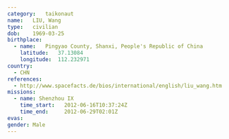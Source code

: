 ```yaml
---
category:	taikonaut
name:	LIU, Wang
type:	civilian
dob:	1969-03-25
birthplace:
  - name:	Pingyao County, Shanxi, People's Republic of China
    latitude:	37.13084
    longitude:	112.232971
country:
  - CHN
references:
  - http://www.spacefacts.de/bios/international/english/liu_wang.htm
missions:
  - name: Shenzhou IX
    time_start:   2012-06-16T10:37:24Z
    time_end:     2012-06-29T02:01Z
evas:
gender:	Male
---
```

